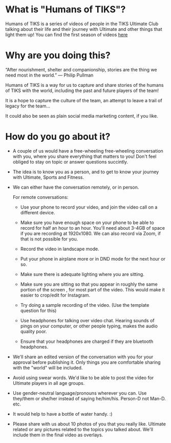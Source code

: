 # What is "Humans of TIKS"?

Humans of TIKS is a series of videos of people in the TIKS Ultimate Club
talking about their life and their journey with Ultimate and other things that
light them up!  You can find the first season of videos
[here](https://www.youtube.com/playlist?list=PLo98-81j1ocKx7DsxOYNavJx9vmcL0oWx)

# Why are you doing this?

“After nourishment, shelter and companionship, stories are the thing we need
most in the world.”  ― Philip Pullman

Humans of TIKS is a way for us to capture and share stories of the humans of
TIKS with the world, including the past and future players of the team!

It is a hope to capture the culture of the team, an attempt to leave a trail of
legacy for the team...

It could also be seen as plain social media marketing content, if you like.

# How do you go about it?

- A couple of us would have a free-wheeling free-wheeling conversation with
  you, where you share everything that matters to you! Don't feel obliged to
  stay on topic or answer questions succintly.

- The idea is to know you as a person, and to get to know your journey with
  Ultimate, Sports and Fitness.

- We can either have the conversation remotely, or in person.

    For remote conversations:

    - Use your phone to record your video, and join the video call on a different
      device.

    - Make sure you have enough space on your phone to be able to record for half
      an hour to an hour. You'll need about 3-4GB of space if you are recording at
      1920x1080. We can also record via Zoom, if that is not possible for you.

    - Record the video in landscape mode.

    - Put your phone in airplane more or in DND mode for the next hour or so.

    - Make sure there is adequate lighting where you are sitting.

    - Make sure you are sitting so that you appear in roughly the same portion of
      the screen , for most part of the video. This would make it easier to
      crop/edit for Instagram.

    - Try doing a sample recording of the video. (Use the template question for
      this)

    - Use headphones for talking over video chat. Hearing sounds of pings on your
      computer, or other people typing, makes the audio quality poor.

    - Ensure that your headphones are charged if they are bluetooth headphones.

- We'll share an edited version of the conversation with you for your approval
  before publishing it. Only things you are comfortable sharing with the
  "world" will be included.

- Avoid using swear words. We'd like to be able to post the video for Ultimate
  players in all age groups.

- Use gender-neutral language/pronouns wherever you can. Use they/them or
  she/her instead of saying he/him/his. Person-D not Man-D. etc.

- It would help to have a bottle of water handy. :)

- Please share with us about 10 photos of you that you really like. Ultimate
  related or any pictures related to the topics you talked about. We'll include
  them in the final video as overlays.
